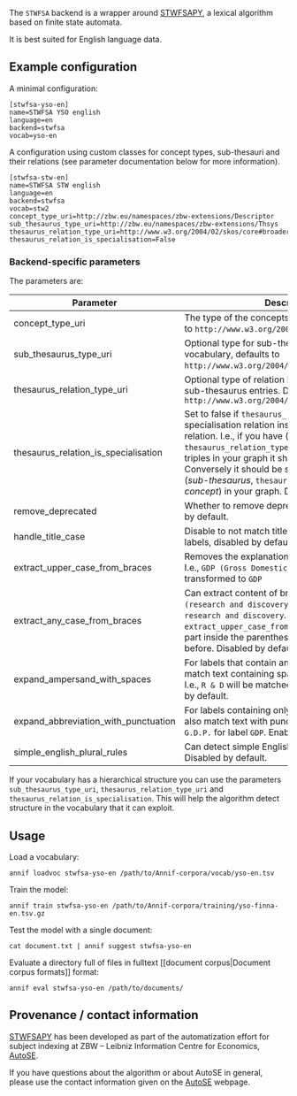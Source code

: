 The `STWFSA` backend is a wrapper around [STWFSAPY](https://github.com/zbw/stwfsapy), a lexical algorithm based on finite state automata. 

It is best suited for English language data.


## Example configuration

A minimal configuration:

```
[stwfsa-yso-en]
name=STWFSA YSO english
language=en
backend=stwfsa
vocab=yso-en
```

A configuration using custom classes for concept types, sub-thesauri and their relations (see parameter documentation below for more information).
```
[stwfsa-stw-en]
name=STWFSA STW english
language=en
backend=stwfsa
vocab=stw2
concept_type_uri=http://zbw.eu/namespaces/zbw-extensions/Descriptor
sub_thesaurus_type_uri=http://zbw.eu/namespaces/zbw-extensions/Thsys
thesaurus_relation_type_uri=http://www.w3.org/2004/02/skos/core#broader
thesaurus_relation_is_specialisation=False
```

### Backend-specific parameters

The parameters are:

Parameter |  Description
-------- | --------------------------------------------------
concept_type_uri| The type of the concepts in your graph, defaults to `http://www.w3.org/2004/02/skos/core#Concept`.
sub_thesaurus_type_uri | Optional type for sub-thesaurus structure in your vocabulary, defaults to `http://www.w3.org/2004/02/skos/core#Collection`.
thesaurus_relation_type_uri | Optional type of relation between concepts and sub-thesaurus entries. Defaults to `http://www.w3.org/2004/02/skos/core#member`
thesaurus_relation_is_specialisation | Set to false if `thesaurus_relation_type_uri` is a specialisation relation instead of a generalisation relation. I.e., if you have (_concept_, `thesaurus_relation_type_uri`, _sub-thesaurus_) triples in your graph it should be set to `False`. Conversely it should be set to `True` if you have (_sub-thesaurus_, `thesaurus_relation_type_uri`, _concept_) in your graph. Defaults to `True`.
remove_deprecated | Whether to remove deprecated concepts, enabled by default.
handle_title_case | Disable to not match title case versions of concept labels, disabled by default.
extract_upper_case_from_braces | Removes the explanation in braces from labels. I.e., `GDP (Gross Domestic Product)` will be transformed to `GDP`
extract_any_case_from_braces | Can extract content of braces in labels. I.e., `R&D (research and discovery)` will be transformed to `research and discovery`. In contrast to `extract_upper_case_from_braces` it will extract the part inside the parenthesis and not the part before. Disabled by default.
expand_ampersand_with_spaces | For labels that contain an ampersand it will also match text containing spaces around that symbol. I.e., `R & D` will be matched for label `R&D`. Enabled by default.
expand_abbreviation_with_punctuation | For labels containing only uppercase letters it will also match text with punctuation added. I.e., `G.D.P.` for label `GDP`. Enabled by default.
simple_english_plural_rules| Can detect simple English plural forms of labels. Disabled by default.


If your vocabulary has a hierarchical structure you can use the parameters `sub_thesaurus_type_uri`, `thesaurus_relation_type_uri` and `thesaurus_relation_is_specialisation`. This will help the algorithm detect structure in the vocabulary that it can exploit.

## Usage

Load a vocabulary:

    annif loadvoc stwfsa-yso-en /path/to/Annif-corpora/vocab/yso-en.tsv

Train the model:

    annif train stwfsa-yso-en /path/to/Annif-corpora/training/yso-finna-en.tsv.gz

Test the model with a single document:

    cat document.txt | annif suggest stwfsa-yso-en

Evaluate a directory full of files in fulltext [[document corpus|Document corpus formats]] format:

    annif eval stwfsa-yso-en /path/to/documents/

## Provenance / contact information

[STWFSAPY](https://github.com/zbw/stwfsapy) has been developed as part of the automatization effort for subject indexing at ZBW – Leibniz Information Centre for Economics, [AutoSE](https://www.zbw.eu/en/about-us/key-activities/automated-subject-indexing).

If you have questions about the algorithm or about AutoSE in general, please use the contact information given on the [AutoSE](https://www.zbw.eu/en/about-us/key-activities/automated-subject-indexing) webpage.